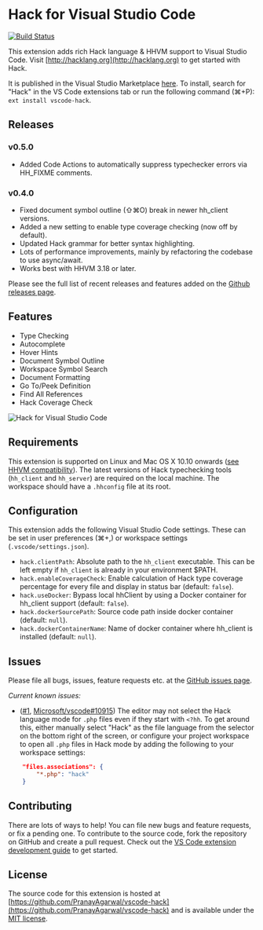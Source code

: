 # Hack for Visual Studio Code

[![Build Status](https://travis-ci.org/PranayAgarwal/vscode-hack.svg?branch=master)](https://travis-ci.org/PranayAgarwal/vscode-hack)

This extension adds rich Hack language & HHVM support to Visual Studio Code. Visit [http://hacklang.org](http://hacklang.org) to get started with Hack.

It is published in the Visual Studio Marketplace [here](https://marketplace.visualstudio.com/items?itemName=pranayagarwal.vscode-hack). To install, search for "Hack" in the VS Code extensions tab or run the following command (⌘+P): ```ext install vscode-hack```.

## Releases

### v0.5.0
- Added Code Actions to automatically suppress typechecker errors via HH_FIXME comments.

### v0.4.0
- Fixed document symbol outline (⇧⌘O) break in newer hh_client versions.
- Added a new setting to enable type coverage checking (now off by default).
- Updated Hack grammar for better syntax highlighting.
- Lots of performance improvements, mainly by refactoring the codebase to use async/await.
- Works best with HHVM 3.18 or later.

Please see the full list of recent releases and features added on the [Github releases page](https://github.com/PranayAgarwal/vscode-hack/releases). 

## Features

* Type Checking
* Autocomplete
* Hover Hints
* Document Symbol Outline
* Workspace Symbol Search
* Document Formatting
* Go To/Peek Definition
* Find All References
* Hack Coverage Check

![Hack for Visual Studio Code](https://cloud.githubusercontent.com/assets/341507/19377806/d7838da0-919d-11e6-9873-f5a6aa48aea4.gif)

## Requirements

This extension is supported on Linux and Mac OS X 10.10 onwards ([see HHVM compatibility](https://docs.hhvm.com/hhvm/installation/introduction)). The latest versions of Hack typechecking tools (`hh_client` and `hh_server`) are required on the local machine. The workspace should have a `.hhconfig` file at its root.    

## Configuration

This extension adds the following Visual Studio Code settings. These can be set in user preferences (⌘+,) or workspace settings (`.vscode/settings.json`).

* `hack.clientPath`: Absolute path to the `hh_client` executable. This can be left empty if `hh_client` is already in your environment $PATH. 
* `hack.enableCoverageCheck`: Enable calculation of Hack type coverage percentage for every file and display in status bar (default: `false`).
* `hack.useDocker`: Bypass local hhClient by using a Docker container for hh_client support (default: `false`).
* `hack.dockerSourcePath`: Source code path inside docker container (default: `null`).
* `hack.dockerContainerName`: Name of docker container where hh_client is installed (default: `null`).

## Issues

Please file all bugs, issues, feature requests etc. at the [GitHub issues page](https://github.com/PranayAgarwal/vscode-hack/issues).

*Current known issues:*

- ([#1](https://github.com/PranayAgarwal/vscode-hack/issues/1), [Microsoft/vscode#10915](https://github.com/Microsoft/vscode/issues/10915)) The editor may not select the Hack language mode for `.php` files even if they start with ```<?hh```. To get around this, either manually select "Hack" as the file language from the selector on the bottom right of the screen, or configure your project workspace to open all `.php` files in Hack mode by adding the following to your workspace settings:

```json
    "files.associations": {
        "*.php": "hack"
    }
```
## Contributing

There are lots of ways to help! You can file new bugs and feature requests, or fix a pending one. To contribute to the source code, fork the repository on GitHub and create a pull request. Check out the [VS Code extension development guide](https://code.visualstudio.com/docs/extensions/overview) to get started.

## License

The source code for this extension is hosted at [https://github.com/PranayAgarwal/vscode-hack](https://github.com/PranayAgarwal/vscode-hack) and is available under the [MIT license](LICENSE.md).
